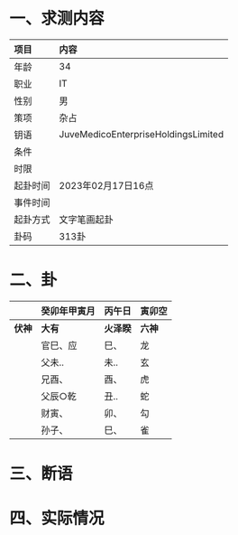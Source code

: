# 一、求测内容
|项目|内容|
|:-|:-|
|年龄|34|
|职业|IT|
|性别|男|
|策项|杂占|
|钥语|JuveMedicoEnterpriseHoldingsLimited|
|条件||
|时限||
|起卦时间|2023年02月17日16点|
|事件时间||
|起卦方式|文字笔画起卦|
|卦码|313卦|

# 二、卦
||癸卯年甲寅月|丙午日|寅卯空|
|:-|:-|:-|:-|
|**伏神**|**大有**|**火泽睽**|**六神**|
||官巳、应|巳、|龙|
||父未..|未..|玄|
||兄酉、|酉、|虎|
||父辰○乾|丑..|蛇|
||财寅、|卯、|勾|
||孙子、|巳、|雀|


# 三、断语

# 四、实际情况